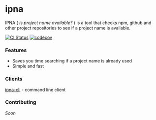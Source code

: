 # ipna
IPNA ( _is project name available?_ ) is a tool that checks npm, github and other project repositories to see if a project name is available. 
  
[![CI Status](https://github.com/laureanray/ipna/workflows/ci/badge.svg?branch=main&event=push)](https://github.com/laureanray/ipna/actions?query=workflow%3Aci)
[![codecov](https://codecov.io/gh/laureanray/ipna/branch/main/graph/badge.svg)](https://codecov.io/gh/laureanray/ipna)


### Features
   - Saves you time searching if a project name is already used
   - Simple and fast 
    
   
### Clients
   [ipna-cli](https://github.com/laureanray/ipna-cli) - command line client

### Contributing
   _Soon_
